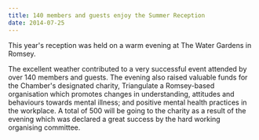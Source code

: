 ```yaml
---
title: 140 members and guests enjoy the Summer Reception
date: 2014-07-25
---
```

This year's reception was held on a warm evening at The Water Gardens in Romsey.

The excellent weather contributed to a very successful event attended by over 140 members and guests. The evening also raised valuable funds for the Chamber's designated charity, Triangulate a Romsey-based organisation which promotes changes in understanding, attitudes and behaviours towards mental illness; and positive mental health practices in the workplace. A total of 500 will be going to the charity as a result of the evening which was declared a great success by the hard working organising committee.
